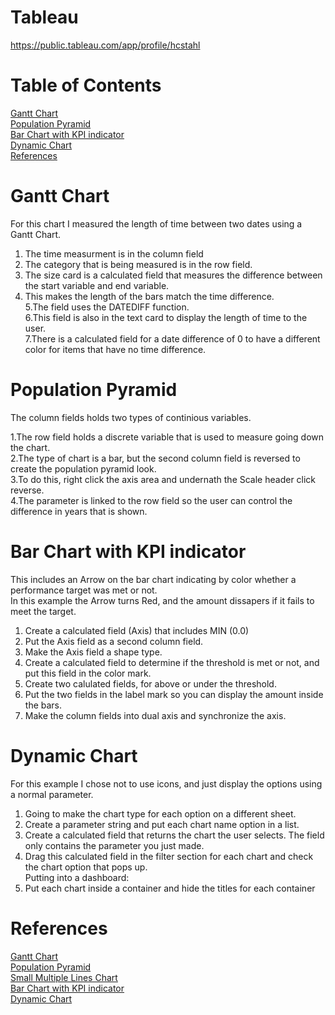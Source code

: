 # Tableau 
https://public.tableau.com/app/profile/hcstahl
# Table of Contents
[Gantt Chart](#Gantt-Chart)</br>
[Population Pyramid](#Population-Pyramid)</br>
[Bar Chart with KPI indicator](#Bar-Chart-with-KPI-indicator)</br>
[Dynamic Chart](#Dynamic-Chart)</br>
[References](#References)</br>


# Gantt Chart
For this chart I measured the length of time between two dates using a Gantt Chart.</br>
1. The time measurment is in the column field</br>
2. The category that is being measured is in the row field.</br>
3. The size card is a calculated field that measures the difference between the start variable and end variable.</br>
4. This makes the length of the bars match the time difference.</br>
5.The field uses the DATEDIFF function.</br>
6.This field is also in the text card to display the length of time to the user.</br>
7.There is a calculated field for a date difference of 0 to have a different color for items that have no time difference.</br>

# Population Pyramid
The column fields holds two types of continious variables.</br>

1.The row field holds a discrete variable that is used to measure going down the chart.</br>
2.The type of chart is a bar, but the second column field is reversed to create the population pyramid look.</br>
3.To do this, right click the axis area and undernath the Scale header click reverse.</br>
4.The parameter is linked to the row field so the user can control the difference in years that is shown.</br>

# Bar Chart with KPI indicator
This includes an Arrow on the bar chart indicating by color whether a performance target was met or not.</br>
In this example the Arrow turns Red, and the amount dissapers if it fails to meet the target.</br>

1. Create a calculated field (Axis) that includes MIN (0.0)</br>
2. Put the Axis field as a second column field.</br>
3. Make the Axis field a shape type.</br>
4. Create a calculated field to determine if the threshold is met or not, and put this field in the color mark.</br>
5. Create two calulated fields, for above or under the threshold.</br>
6. Put the two fields in the label mark so you can display the amount inside the bars.</br>
7. Make the column fields into dual axis and synchronize the axis.</br>

# Dynamic Chart
For this example I chose not to use icons, and just display the options using a normal parameter.</br>
1. Going to make the chart type for each option on a different sheet.</br>
2. Create a parameter string and put each chart name option in a list.</br>
3. Create a calculated field that returns the chart the user selects. The field only contains the parameter you just made.</br>
4. Drag this calculated field in the filter section for each chart and check the chart option that pops up.</br>
Putting into a dashboard:</br>
1. Put each chart inside a container and hide the titles for each container</br>
# References 
[Gantt Chart]()</br>
[Population Pyramid](https://playfairdata.com/how-to-make-a-diverging-bar-chart-in-tableau/)</br>
[Small Multiple Lines Chart](https://www.youtube.com/watch?v=kWZoa3UfbVs)</br>
[Bar Chart with KPI indicator](https://www.youtube.com/watch?v=e8yQGdKG6dI)</br>
[Dynamic Chart](https://www.youtube.com/watch?v=yEApDIou2hg)</br>
